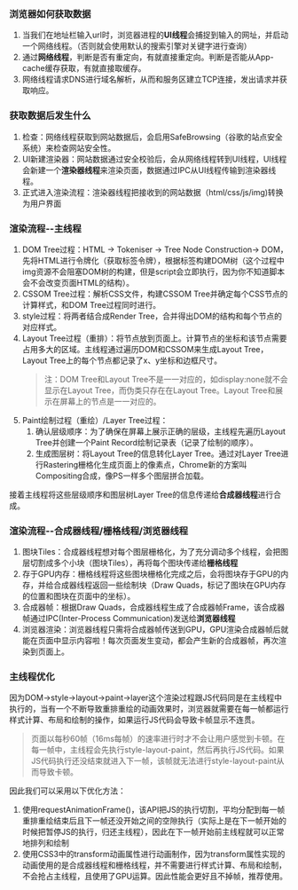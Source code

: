 <!-- 重绘和重排.md -->

### 浏览器如何获取数据
1. 当我们在地址栏输入url时，浏览器进程的**UI线程**会捕捉到输入的网址，并启动一个网络线程。（否则就会使用默认的搜索引擎对关键字进行查询）
2. 通过**网络线程**，判断是否有重定向，有就直接重定向。判断是否能从App-cache缓存获取，有就直接取缓存。
3. 网络线程请求DNS进行域名解析，从而和服务区建立TCP连接，发出请求并获取响应。

### 获取数据后发生什么
1. 检查：网络线程获取到网站数据后，会启用SafeBrowsing（谷歌的站点安全系统）来检查网站安全性。
2. UI新建渲染器：网站数据通过安全校验后，会从网络线程转到UI线程，UI线程会新建一个**渲染器线程**来渲染页面，数据通过IPC从UI线程传输到渲染器线程。
3. 正式进入渲染流程：渲染器线程把接收到的网站数据（html/css/js/img)转换为用户界面

### 渲染流程--主线程
1. DOM Tree过程：HTML -> Tokeniser -> Tree Node Construction-> DOM，先将HTML进行令牌化（获取标签令牌），根据标签构建DOM树（这个过程中img资源不会阻塞DOM树的构建，但是script会立即执行，因为你不知道脚本会不会改变页面HTML的结构）。
2. CSSOM Tree过程：解析CSS文件，构建CSSOM Tree并确定每个CSS节点的计算样式，和DOM Tree过程同时进行。
3. style过程：将两者结合成Render Tree，合并得出DOM的结构和每个节点的对应样式。
4. Layout Tree过程（重排）：将节点放到页面上。计算节点的坐标和该节点需要占用多大的区域。主线程通过遍历DOM和CSSOM来生成Layout Tree，Layout Tree上的每个节点都记录了x、y坐标和边框尺寸。
	> 注：DOM Tree和Layout Tree不是一一对应的，如display:none就不会显示在Layout Tree，而伪类只存在在Layout Tree。Layout Tree和展示在屏幕上的节点是一一对应的。
5. Paint绘制过程（重绘）/Layer Tree过程：
	1) 确认层级顺序：为了确保在屏幕上展示正确的层级，主线程先遍历Layout Tree并创建一个Paint Record绘制记录表（记录了绘制的顺序）。
	2) 生成图层树：将Layout Tree的信息转化Layer Tree。通过对Layer Tree进行Rastering栅格化生成页面上的像素点，Chrome新的方案叫Compositing合成，像PS一样多个图层拼合加载。

接着主线程将这些层级顺序和图层树Layer Tree的信息传递给**合成器线程**进行合成。

### 渲染流程--合成器线程/栅格线程/浏览器线程
1. 图块Tiles：合成器线程想对每个图层栅格化，为了充分调动多个线程，会把图层切割成多个小块（图块Tiles），再将每个图块传递给**栅格线程**
2. 存于GPU内存：栅格线程将这些图块栅格化完成之后，会将图块存于GPU的内存，并给合成器线程返回一些绘制块（Draw Quads，标记了图块在GPU内存的位置和图块在页面中的坐标）。
3. 合成器帧：根据Draw Quads，合成器线程生成了合成器帧Frame，该合成器帧通过IPC(Inter-Process Communication)发送给**浏览器线程**
4. 浏览器渲染：浏览器线程只需将合成器帧传送到GPU，GPU渲染合成器帧后就能在页面中显示内容啦！每次页面发生变动，都会产生新的合成器帧，再次渲染到页面上。

### 主线程优化
因为DOM->style->layout->paint->layer这个渲染过程跟JS代码同是在主线程中执行的，当有一个不断导致重排重绘的动画效果时，浏览器就需要在每一帧都运行样式计算、布局和绘制的操作，如果运行JS代码会导致卡帧显示不连贯。

> 页面以每秒60帧（16ms每帧）的速率进行时才不会让用户感觉到卡顿。在每一帧中，主线程会先执行style-layout-paint，然后再执行JS代码。如果JS代码执行还没结束就进入下一帧，该帧就无法进行style-layout-paint从而导致卡顿。

因此我们可以采用以下优化方法：
1. 使用requestAnimationFrame()，该API把JS的执行切割，平均分配到每一帧重排重绘结束后且下一帧还没开始之间的空隙执行（实际上是在下一帧开始的时候把暂停JS的执行，归还主线程），因此在下一帧开始前主线程就可以正常地排列和绘制
2. 使用CSS3中的transform动画属性进行动画制作，因为transform属性实现的动画使用的是合成器线程和栅格线程，并不需要进行样式计算、布局和绘制，不会抢占主线程，且使用了GPU运算。因此性能会更好且不掉帧，推荐使用。
